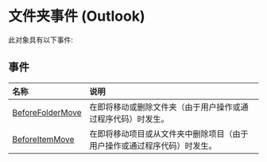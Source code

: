
# 文件夹事件 (Outlook)
此对象具有以下事件:

## 事件



|**名称**|**说明**|
|:-----|:-----|
|[BeforeFolderMove](c085f0cf-3d91-db84-aab9-18c7b46a04d2.md)|在即将移动或删除文件夹（由于用户操作或通过程序代码）时发生。|
|[BeforeItemMove](db75bc05-c80e-e6b8-d017-2150bc942712.md)|在即将移动项目或从文件夹中删除项目（由于用户操作或通过程序代码）时发生。|
